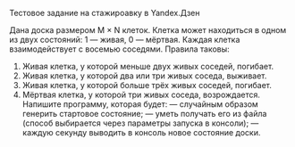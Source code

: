 Тестовое задание на стажироавку в Yandex.Дзен

Дана доска размером M × N клеток. Клетка может находиться в одном из двух состояний: 1 — живая, 0 — мёртвая. Каждая клетка взаимодействует с восемью соседями. Правила таковы:
1.	Живая клетка, у которой меньше двух живых соседей, погибает.
2.	Живая клетка, у которой два или три живых соседа, выживает.
3.	Живая клетка, у которой больше трёх живых соседей, погибает.
4.	Мёртвая клетка, у которой три живых соседа, возрождается.
Напишите программу, которая будет:
— случайным образом генерить стартовое состояние;
— уметь получать его из файла (способ выбирается через параметры запуска в консоли);
— каждую секунду выводить в консоль новое состояние доски.
